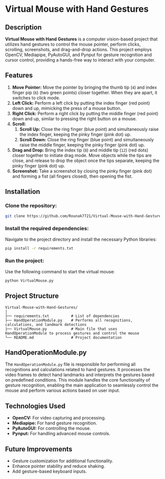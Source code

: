 # Virtual Mouse with Hand Gestures

## Description
**Virtual Mouse with Hand Gestures** is a computer vision-based project that utilizes hand gestures to control the mouse pointer, perform clicks, scrolling, screenshots, and drag-and-drop actions. This project employs OpenCV, Mediapipe, PyAutoGUI, and Pynput for gesture recognition and cursor control, providing a hands-free way to interact with your computer.

## Features
1. **Move Pointer:** Move the pointer by bringing the thumb tip (`4`) and index finger pip (`6`) (two green points) closer together. When they are apart, it switches to click mode.
2. **Left Click:** Perform a left click by putting the index finger (red point) down and up, mimicking the press of a mouse button.
3. **Right Click:** Perform a right click by putting the middle finger (red point) down and up, similar to pressing the right button on a mouse.
4. **Scroll:**
   1. **Scroll Up:** Close the ring finger (blue point) and simultaneously raise the index finger, keeping the pinky finger (pink dot) up.
   2. **Scroll Down:** Close the ring finger (blue point) and simultaneously raise the middle finger, keeping the pinky finger (pink dot) up.
5. **Drag and Drop:** Bring the index tip (`8`) and middle tip (`12`) (red dots) closer together to initiate drag mode. Move objects while the tips are close, and release to drop the object once the tips separate, keeping the pinky finger (pink dot) up.
6. **Screenshot:** Take a screenshot by closing the pinky finger (pink dot) and forming a fist (all fingers closed), then opening the fist.

## Installation
### Clone the repository:
```bash
git clone https://github.com/Rounak7721/Virtual-Mouse-with-Hand-Gestures.git
```

### Install the required dependencies: 
Navigate to the project directory and install the necessary Python libraries:
```bash
pip install -r requirements.txt
```

### Run the project: 
Use the following command to start the virtual mouse:
```bash
python VirtualMouse.py
```

## Project Structure
```
Virtual-Mouse-with-Hand-Gestures/
│
├── requirements.txt          # List of dependencies
├── HandOperationModule.py    # Performs all recognitions, calculations, and landmark detections
├── VirtualMouse.py           # Main file that uses HandOperationModule to process gestures and control the mouse
└── README.md                 # Project documentation
```

## HandOperationModule.py
The `HandOperationModule.py` file is responsible for performing all recognitions and calculations related to hand gestures. It processes the video frames to detect hand landmarks and interprets the gestures based on predefined conditions. This module handles the core functionality of gesture recognition, enabling the main application to seamlessly control the mouse and perform various actions based on user input.

## Technologies Used
- **OpenCV:** For video capturing and processing.
- **Mediapipe:** For hand gesture recognition.
- **PyAutoGUI:** For controlling the mouse.
- **Pynput:** For handling advanced mouse controls.

## Future Improvements
- Gesture customization for additional functionality.
- Enhance pointer stability and reduce shaking.
- Add gesture-based keyboard inputs.
